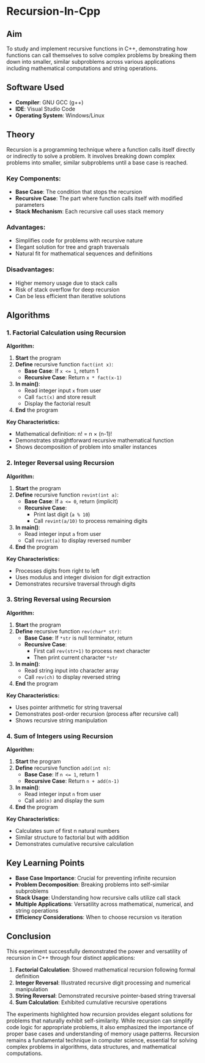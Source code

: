# Recursion-In-Cpp

## Aim
To study and implement recursive functions in C++, demonstrating how functions can call themselves to solve complex problems by breaking them down into smaller, similar subproblems across various applications including mathematical computations and string operations.

## Software Used
- **Compiler**: GNU GCC (g++)
- **IDE**: Visual Studio Code
- **Operating System**: Windows/Linux

## Theory
Recursion is a programming technique where a function calls itself directly or indirectly to solve a problem. It involves breaking down complex problems into smaller, similar subproblems until a base case is reached.

### Key Components:
- **Base Case**: The condition that stops the recursion
- **Recursive Case**: The part where function calls itself with modified parameters
- **Stack Mechanism**: Each recursive call uses stack memory

### Advantages:
- Simplifies code for problems with recursive nature
- Elegant solution for tree and graph traversals
- Natural fit for mathematical sequences and definitions

### Disadvantages:
- Higher memory usage due to stack calls
- Risk of stack overflow for deep recursion
- Can be less efficient than iterative solutions

## Algorithms

### 1. Factorial Calculation using Recursion

**Algorithm:**
1. **Start** the program
2. **Define** recursive function `fact(int x)`:
   - **Base Case**: If `x <= 1`, return 1
   - **Recursive Case**: Return `x * fact(x-1)`
3. **In main()**:
   - Read integer input `x` from user
   - Call `fact(x)` and store result
   - Display the factorial result
4. **End** the program

**Key Characteristics:**
- Mathematical definition: n! = n × (n-1)!
- Demonstrates straightforward recursive mathematical function
- Shows decomposition of problem into smaller instances

### 2. Integer Reversal using Recursion

**Algorithm:**
1. **Start** the program
2. **Define** recursive function `revint(int a)`:
   - **Base Case**: If `a <= 0`, return (implicit)
   - **Recursive Case**: 
     - Print last digit (`a % 10`)
     - Call `revint(a/10)` to process remaining digits
3. **In main()**:
   - Read integer input `a` from user
   - Call `revint(a)` to display reversed number
4. **End** the program

**Key Characteristics:**
- Processes digits from right to left
- Uses modulus and integer division for digit extraction
- Demonstrates recursive traversal through digits

### 3. String Reversal using Recursion

**Algorithm:**
1. **Start** the program
2. **Define** recursive function `rev(char* str)`:
   - **Base Case**: If `*str` is null terminator, return
   - **Recursive Case**:
     - First call `rev(str+1)` to process next character
     - Then print current character `*str`
3. **In main()**:
   - Read string input into character array
   - Call `rev(ch)` to display reversed string
4. **End** the program

**Key Characteristics:**
- Uses pointer arithmetic for string traversal
- Demonstrates post-order recursion (process after recursive call)
- Shows recursive string manipulation

### 4. Sum of Integers using Recursion

**Algorithm:**
1. **Start** the program
2. **Define** recursive function `add(int n)`:
   - **Base Case**: If `n <= 1`, return 1
   - **Recursive Case**: Return `n + add(n-1)`
3. **In main()**:
   - Read integer input `n` from user
   - Call `add(n)` and display the sum
4. **End** the program

**Key Characteristics:**
- Calculates sum of first n natural numbers
- Similar structure to factorial but with addition
- Demonstrates cumulative recursive calculation

## Key Learning Points

- **Base Case Importance**: Crucial for preventing infinite recursion
- **Problem Decomposition**: Breaking problems into self-similar subproblems
- **Stack Usage**: Understanding how recursive calls utilize call stack
- **Multiple Applications**: Versatility across mathematical, numerical, and string operations
- **Efficiency Considerations**: When to choose recursion vs iteration

## Conclusion

This experiment successfully demonstrated the power and versatility of recursion in C++ through four distinct applications:

1. **Factorial Calculation**: Showed mathematical recursion following formal definition
2. **Integer Reversal**: Illustrated recursive digit processing and numerical manipulation
3. **String Reversal**: Demonstrated recursive pointer-based string traversal
4. **Sum Calculation**: Exhibited cumulative recursive operations

The experiments highlighted how recursion provides elegant solutions for problems that naturally exhibit self-similarity. While recursion can simplify code logic for appropriate problems, it also emphasized the importance of proper base cases and understanding of memory usage patterns. Recursion remains a fundamental technique in computer science, essential for solving complex problems in algorithms, data structures, and mathematical computations.
